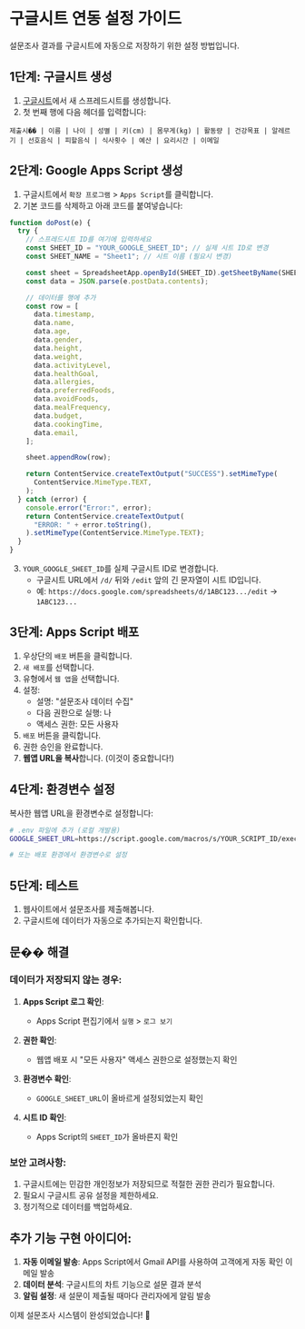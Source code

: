 # 구글시트 연동 설정 가이드

설문조사 결과를 구글시트에 자동으로 저장하기 위한 설정 방법입니다.

## 1단계: 구글시트 생성

1. [구글시트](https://sheets.google.com)에서 새 스프레드시트를 생성합니다.
2. 첫 번째 행에 다음 헤더를 입력합니다:

```
제출시�� | 이름 | 나이 | 성별 | 키(cm) | 몸무게(kg) | 활동량 | 건강목표 | 알레르기 | 선호음식 | 피할음식 | 식사횟수 | 예산 | 요리시간 | 이메일
```

## 2단계: Google Apps Script 생성

1. 구글시트에서 `확장 프로그램` > `Apps Script`를 클릭합니다.
2. 기본 코드를 삭제하고 아래 코드를 붙여넣습니다:

```javascript
function doPost(e) {
  try {
    // 스프레드시트 ID를 여기에 입력하세요
    const SHEET_ID = "YOUR_GOOGLE_SHEET_ID"; // 실제 시트 ID로 변경
    const SHEET_NAME = "Sheet1"; // 시트 이름 (필요시 변경)

    const sheet = SpreadsheetApp.openById(SHEET_ID).getSheetByName(SHEET_NAME);
    const data = JSON.parse(e.postData.contents);

    // 데이터를 행에 추가
    const row = [
      data.timestamp,
      data.name,
      data.age,
      data.gender,
      data.height,
      data.weight,
      data.activityLevel,
      data.healthGoal,
      data.allergies,
      data.preferredFoods,
      data.avoidFoods,
      data.mealFrequency,
      data.budget,
      data.cookingTime,
      data.email,
    ];

    sheet.appendRow(row);

    return ContentService.createTextOutput("SUCCESS").setMimeType(
      ContentService.MimeType.TEXT,
    );
  } catch (error) {
    console.error("Error:", error);
    return ContentService.createTextOutput(
      "ERROR: " + error.toString(),
    ).setMimeType(ContentService.MimeType.TEXT);
  }
}
```

3. `YOUR_GOOGLE_SHEET_ID`를 실제 구글시트 ID로 변경합니다.
   - 구글시트 URL에서 `/d/` 뒤와 `/edit` 앞의 긴 문자열이 시트 ID입니다.
   - 예: `https://docs.google.com/spreadsheets/d/1ABC123.../edit` → `1ABC123...`

## 3단계: Apps Script 배포

1. 우상단의 `배포` 버튼을 클릭합니다.
2. `새 배포`를 선택합니다.
3. 유형에서 `웹 앱`을 선택합니다.
4. 설정:
   - 설명: "설문조사 데이터 수집"
   - 다음 권한으로 실행: 나
   - 액세스 권한: 모든 사용자
5. `배포` 버튼을 클릭합니다.
6. 권한 승인을 완료합니다.
7. **웹앱 URL을 복사**합니다. (이것이 중요합니다!)

## 4단계: 환경변수 설정

복사한 웹앱 URL을 환경변수로 설정합니다:

```bash
# .env 파일에 추가 (로컬 개발용)
GOOGLE_SHEET_URL=https://script.google.com/macros/s/YOUR_SCRIPT_ID/exec

# 또는 배포 환경에서 환경변수로 설정
```

## 5단계: 테스트

1. 웹사이트에서 설문조사를 제출해봅니다.
2. 구글시트에 데이터가 자동으로 추가되는지 확인합니다.

## 문�� 해결

### 데이터가 저장되지 않는 경우:

1. **Apps Script 로그 확인**:

   - Apps Script 편집기에서 `실행` > `로그 보기`

2. **권한 확인**:

   - 웹앱 배포 시 "모든 사용자" 액세스 권한으로 설정했는지 확인

3. **환경변수 확인**:

   - `GOOGLE_SHEET_URL`이 올바르게 설정되었는지 확인

4. **시트 ID 확인**:
   - Apps Script의 `SHEET_ID`가 올바른지 확인

### 보안 고려사항:

1. 구글시트에는 민감한 개인정보가 저장되므로 적절한 권한 관리가 필요합니다.
2. 필요시 구글시트 공유 설정을 제한하세요.
3. 정기적으로 데이터를 백업하세요.

## 추가 기능 구현 아이디어:

1. **자동 이메일 발송**: Apps Script에서 Gmail API를 사용하여 고객에게 자동 확인 이메일 발송
2. **데이터 분석**: 구글시트의 차트 기능으로 설문 결과 분석
3. **알림 설정**: 새 설문이 제출될 때마다 관리자에게 알림 발송

이제 설문조사 시스템이 완성되었습니다! 🎉
